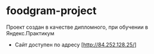 # foodgram-project
Проект создан в качестве дипломного, при обучении в Яндекс.Практикум

- Сайт доступен по адресу [http://84.252.128.25/]

[http://84.252.128.25/]: http://84.252.128.25/
